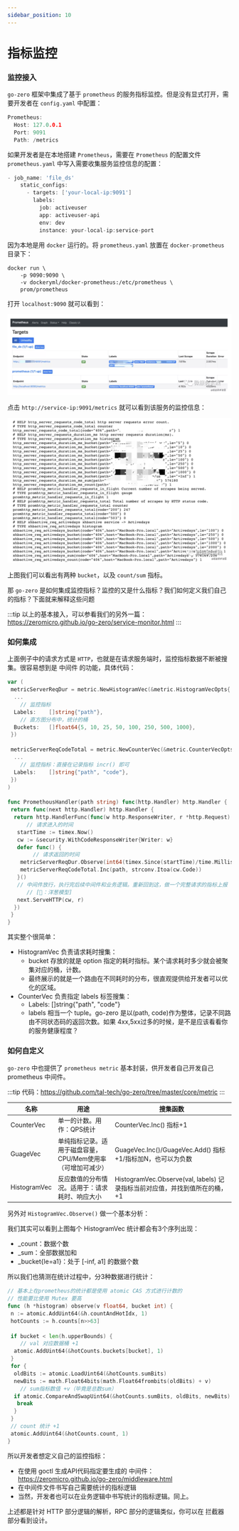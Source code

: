 ```yaml
---
sidebar_position: 10
---
```


# 指标监控

### 监控接入

`go-zero` 框架中集成了基于 `prometheus` 的服务指标监控。但是没有显式打开，需要开发者在 `config.yaml` 中配置：

```go
Prometheus:
  Host: 127.0.0.1
  Port: 9091
  Path: /metrics
```

如果开发者是在本地搭建 `Prometheus`，需要在 `Prometheus` 的配置文件 `prometheus.yaml` 中写入需要收集服务监控信息的配置：

```go
- job_name: 'file_ds'
    static_configs:
      - targets: ['your-local-ip:9091']
        labels:
          job: activeuser
          app: activeuser-api
          env: dev
          instance: your-local-ip:service-port
```

因为本地是用 `docker` 运行的。将 `prometheus.yaml` 放置在 `docker-prometheus` 目录下：

```shell
docker run \
    -p 9090:9090 \
    -v dockeryml/docker-prometheus:/etc/prometheus \
    prom/prometheus
```

打开 `localhost:9090` 就可以看到：

![prometheus](/img/prometheus.png)

点击 `http://service-ip:9091/metrics` 就可以看到该服务的监控信息：

![prometheus data](/img/prometheus-data.png)

上图我们可以看出有两种 `bucket`，以及 `count/sum` 指标。

那 `go-zero` 是如何集成监控指标？监控的又是什么指标？我们如何定义我们自己的指标？下面就来解释这些问题

:::tip
以上的基本接入，可以参看我们的另外一篇：https://zeromicro.github.io/go-zero/service-monitor.html
:::

### 如何集成

上面例子中的请求方式是 `HTTP`，也就是在请求服务端时，监控指标数据不断被搜集。很容易想到是 中间件 的功能，具体代码：

```go title="https://github.com/tal-tech/go-zero/blob/master/rest/handler/prometheushandler.go"
var (
 metricServerReqDur = metric.NewHistogramVec(&metric.HistogramVecOpts{
  ...
    // 监控指标
  Labels:    []string{"path"},
    // 直方图分布中，统计的桶
  Buckets:   []float64{5, 10, 25, 50, 100, 250, 500, 1000},
 })

 metricServerReqCodeTotal = metric.NewCounterVec(&metric.CounterVecOpts{
  ...
    // 监控指标：直接在记录指标 incr() 即可
  Labels:    []string{"path", "code"},
 })
)

func PromethousHandler(path string) func(http.Handler) http.Handler {
 return func(next http.Handler) http.Handler {
  return http.HandlerFunc(func(w http.ResponseWriter, r *http.Request) {
      // 请求进入的时间
   startTime := timex.Now()
   cw := &security.WithCodeResponseWriter{Writer: w}
   defer func() {
        // 请求返回的时间
    metricServerReqDur.Observe(int64(timex.Since(startTime)/time.Millisecond), path)
    metricServerReqCodeTotal.Inc(path, strconv.Itoa(cw.Code))
   }()
   // 中间件放行，执行完后续中间件和业务逻辑。重新回到这，做一个完整请求的指标上报
      // [🧅：洋葱模型]
   next.ServeHTTP(cw, r)
  })
 }
}
```

其实整个很简单：

- HistogramVec 负责请求耗时搜集：
    - bucket 存放的就是 option 指定的耗时指标。某个请求耗时多少就会被聚集对应的桶，计数。
    - 最终展示的就是一个路由在不同耗时的分布，很直观提供给开发者可以优化的区域。
- CounterVec 负责指定 labels 标签搜集：
    - Labels: []string{"path", "code"}
    - labels 相当一个 tuple。go-zero 是以(path, code)作为整体，记录不同路由不同状态码的返回次数。如果 4xx,5xx过多的时候，是不是应该看看你的服务健康程度？
    
### 如何自定义

`go-zero` 中也提供了 `prometheus metric` 基本封装，供开发者自己开发自己 prometheus 中间件。

:::tip
代码：https://github.com/tal-tech/go-zero/tree/master/core/metric
:::

| 名称 | 用途 | 搜集函数 |
|----------------|-----------------|----------------------------------------|
| CounterVec     | 单一的计数。用作：QPS统计  | CounterVec.Inc() 指标+1        |
| GuageVec       | 单纯指标记录。适用于磁盘容量，CPU/Mem使用率（可增加可减少）    | GuageVec.Inc()/GuageVec.Add() 指标+1/指标加N，也可以为负数 |
| HistogramVec        | 反应数值的分布情况。适用于：请求耗时、响应大小    | HistogramVec.Observe(val, labels) 记录指标当前对应值，并找到值所在的桶，+1   |

另外对 `HistogramVec.Observe()` 做一个基本分析：

我们其实可以看到上图每个 HistogramVec 统计都会有3个序列出现：

- _count：数据个数
- _sum：全部数据加和
- _bucket{le=a1}：处于 [-inf, a1] 的数据个数

所以我们也猜测在统计过程中，分3种数据进行统计：

```go
// 基本上在prometheus的统计都是使用 atomic CAS 方式进行计数的
// 性能要比使用 Mutex 要高
func (h *histogram) observe(v float64, bucket int) {
 n := atomic.AddUint64(&h.countAndHotIdx, 1)
 hotCounts := h.counts[n>>63]

 if bucket < len(h.upperBounds) {
    // val 对应数据桶 +1
  atomic.AddUint64(&hotCounts.buckets[bucket], 1)
 }
 for {
  oldBits := atomic.LoadUint64(&hotCounts.sumBits)
  newBits := math.Float64bits(math.Float64frombits(oldBits) + v)
    // sum指标数值 +v（毕竟是总数sum）
  if atomic.CompareAndSwapUint64(&hotCounts.sumBits, oldBits, newBits) {
   break
  }
 }
 // count 统计 +1
 atomic.AddUint64(&hotCounts.count, 1)
}
```

所以开发者想定义自己的监控指标：

- 在使用 goctl 生成API代码指定要生成的 中间件：https://zeromicro.github.io/go-zero/middleware.html
- 在中间件文件书写自己需要统计的指标逻辑
- 当然，开发者也可以在业务逻辑中书写统计的指标逻辑。同上。

上述都是针对 HTTP 部分逻辑的解析，RPC 部分的逻辑类似，你可以在 拦截器 部分看到设计。


